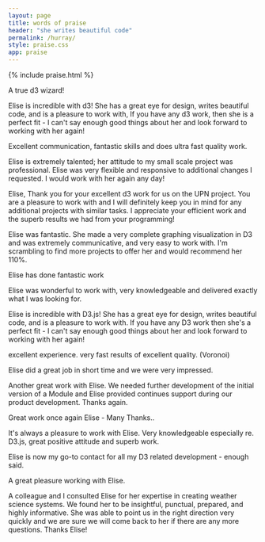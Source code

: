 ```yaml
---
layout: page
title: words of praise		
header: "she writes beautiful code"
permalink: /hurray/
style: praise.css
app: praise
---
```



{% include praise.html %}


A true d3 wizard! 

Elise is incredible with d3! She has a great eye for design, writes beautiful code, and is a pleasure to work with, If you have any d3 work, then she is a perfect fit - I can't say enough good things about her and look forward to working with her again! 

Excellent communication, fantastic skills and does ultra fast quality work.


Elise is extremely talented; her attitude to my small scale project was professional. Elise was very flexible and responsive to additional changes I requested. I would work with her again any day! 


Elise, Thank you for your excellent d3 work for us on the UPN project. You are a pleasure to work with and I will definitely keep you in mind for any additional projects with similar tasks. I appreciate your efficient work and the superb results we had from your programming! 

Elise was fantastic. She made a very complete graphing visualization in D3 and was extremely communicative, and very easy to work with. I'm scrambling to find more projects to offer her and would recommend her 110%. 


Elise has done fantastic work


Elise was wonderful to work with, very knowledgeable and delivered exactly what I was looking for.

Elise is incredible with D3.js! She has a great eye for design, writes beautiful code, and is a pleasure to work with. If you have any D3 work then she's a perfect fit - I can't say enough good things about her and look forward to working with her again!

excellent experience. very fast results of excellent quality. (Voronoi)

Elise did a great job in short time and we were very impressed.

Another great work with Elise. We needed further development of the initial version of a Module and Elise provided continues support during our product development. Thanks again.

Great work once again Elise - Many Thanks..


It's always a pleasure to work with Elise. Very knowledgeable especially re. D3.js, great positive attitude and superb work.

Elise is now my go-to contact for all my D3 related development - enough said.

A great pleasure working with Elise.

A colleague and I consulted Elise for her expertise in creating weather science systems. We found her to be insightful, punctual, prepared, and highly informative. She was able to point us in the right direction very quickly and we are sure we will come back to her if there are any more questions. Thanks Elise! 


